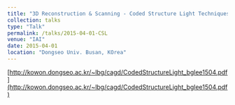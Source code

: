 ```yaml
---
title: "3D Reconstruction & Scanning - Coded Structure Light Techniques"
collection: talks
type: "Talk"
permalink: /talks/2015-04-01-CSL
venue: "IAI"
date: 2015-04-01
location: "Dongseo Univ. Busan, KOrea"
---
```


[http://kowon.dongseo.ac.kr/~lbg/cagd/CodedStructureLight_bglee1504.pdf](http://kowon.dongseo.ac.kr/~lbg/cagd/CodedStructureLight_bglee1504.pdf)
